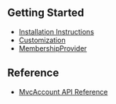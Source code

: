 ﻿Getting Started
---------------
- [Installation Instructions](Installation-Instructions.md)
- [Customization](Customization.md)
- [MembershipProvider](MembershipProvider.md)

Reference
---------
- [MvcAccount API Reference](api/README.md)
